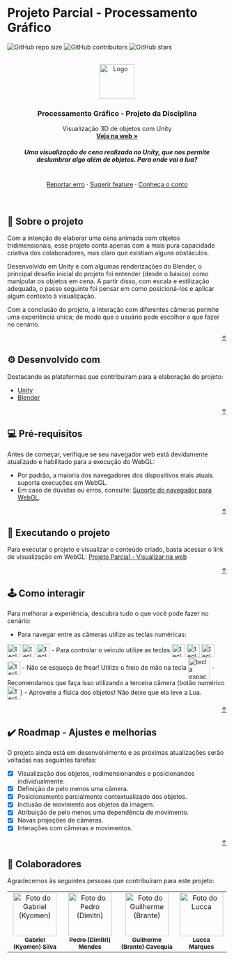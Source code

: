 <div id="top"></div>

# Projeto Parcial - Processamento Gráfico

<!---Shields em: https://shields.io --->

![GitHub repo size](https://img.shields.io/github/repo-size/GKyomen/pg-pp3?style=for-the-badge&label=tamanho%20do%20repo&color=blueviolet)
![GitHub contributors](https://img.shields.io/github/contributors/GKyomen/pg-pp3?style=for-the-badge&label=colaboradores&color=blueviolet)
![GitHub stars](https://img.shields.io/github/stars/GKyomen/pg-pp3?style=for-the-badge&label=estrelas&color=blueviolet)

<!-- LOGO -->
<br />
<div align="center">
  <a href="https://gkyomen.github.io/pg-pp3/">
    <img src="https://cdn.pixabay.com/photo/2017/01/31/19/22/cartoon-2026643_960_720.png" alt="Logo" width="80" height="80">
  </a>

  <h3 align="center">Processamento Gráfico - Projeto da Disciplina</h3>

  <p align="center">
    Visualização 3D de objetos com Unity
    <br />
    <a href="https://gkyomen.github.io/pg-pp3/"><strong>Veja na web »</strong></a>
    <br />
  </p>
  <h5> Uma visualização de cena realizada no Unity, que nos permite deslumbrar algo além de objetos. Para onde vai a lua? </h5>
    <br />
    <a href="https://github.com/GKyomen/pg-pp3/issues">Reportar erro</a>
    ·
    <a href="https://github.com/GKyomen/pg-pp3/issues">Sugerir feature</a>
    ·
    <a href="https://www.new-social.com/wp-content/uploads/2018/01/A-Menina-que-Queria-a-Lua.pdf">Conheça o conto</a>
</div>
<br />
<br />

## 📜 Sobre o projeto

Com a intenção de elaborar uma cena animada com objetos tridimensionais, esse projeto conta apenas com a mais pura capacidade criativa dos colaboradores, mas claro que existiam alguns obstáculos.

Desenvolvido em Unity e com algumas renderizações do Blender, o principal desafio inicial do projeto foi entender (desde o básico) como manipular os objetos em cena. A partir disso, com escala e estilização adequada, o passo seguinte foi pensar em como posicioná-los e aplicar algum contexto à visualização.

Com a conclusão do projeto, a interação com diferentes câmeras permite uma experiência única; de modo que o usuário pode escolher o que fazer no cenário.

<p align="right"><a href="#top">↑</a></p>

## ⚙️ Desenvolvido com

Destacando as plataformas que contribuiram para a elaboração do projeto:
* [Unity](https://unity.com/pt)
* [Blender](https://www.blender.org/)

<p align="right"><a href="#top">↑</a></p>

## 💻 Pré-requisitos

Antes de começar, verifique se seu navegador web está devidamente atualizado e habilitado para a execução do WebGL:
* Por padrão, a maioria dos navegadores dos dispositivos mais atuais suporta execuções em WebGL.
* Em caso de dúvidas ou erros, consulte: [Suporte do navegador para WebGL](https://qastack.com.br/superuser/836832/how-can-i-enable-webgl-in-my-browser).

<p align="right"><a href="#top">↑</a></p>

## 🚀 Executando o projeto

Para executar o projeto e visualizar o conteúdo criado, basta acessar o link de visualização em WebGL: [Projeto Parcial - Visualizar na web](https://gkyomen.github.io/pg-pp3/)

<p align="right"><a href="#top">↑</a></p>

## 🕹️ Como interagir

Para melhorar a experiência, descubra tudo o que você pode fazer no cenário:

- Para navegar entre as câmeras utilize as teclas numéricas: 
<img src="https://cdn.discordapp.com/attachments/876802901996097536/914304990250676324/1_Key_Light.png" alt="tecla 1" width="30" heigth="30" style="vertical-align:middle">
<img src="https://cdn.discordapp.com/attachments/876802901996097536/914304990447816735/2_Key_Light.png" alt="tecla 2" width="30" heigth="30" style="vertical-align:middle">
<img src="https://cdn.discordapp.com/attachments/876802901996097536/914304990728843334/3_Key_Light.png" alt="tecla 3" width="30" heigth="30" style="vertical-align:middle">
- Para controlar o veículo utilize as teclas 
<img src="https://cdn.discordapp.com/attachments/876802901996097536/914305205649178664/W_Key_Light.png" alt="tecla W" width="30" heigth="30" style="vertical-align:middle"> 
<img src="https://cdn.discordapp.com/attachments/876802901996097536/914305205846282301/A_Key_Light.png" alt="tecla A" width="30" heigth="30" style="vertical-align:middle"> 
<img src="https://cdn.discordapp.com/attachments/876802901996097536/914305205422682172/S_Key_Light.png" alt="tecla S" width="30" heigth="30" style="vertical-align:middle"> 
<img src="https://cdn.discordapp.com/attachments/876802901996097536/914305205221339186/D_Key_Light.png" alt="tecla D" width="30" heigth="30" style="vertical-align:middle"> 
  - Não se esqueça de frear! Utilize o freio de mão na tecla 
  <img src="https://cdn.discordapp.com/attachments/876802901996097536/914304990925963284/Space_Key_Light.png" alt="tecla espaço" width="50" style="vertical-align:middle">  
  - Recomendamos que faça isso utilizando a terceira câmera (botão numérico 
  <img src="https://cdn.discordapp.com/attachments/876802901996097536/914304990728843334/3_Key_Light.png" alt="tecla 3" width="30" heigth="30" style="vertical-align:middle">)
- Aproveite a física dos objetos! Não deixe que ela leve a Lua.

<p align="right"><a href="#top">↑</a></p>

## ✔️ Roadmap - Ajustes e melhorias

O projeto ainda está em desenvolvimento e as próximas atualizações serão voltadas nas seguintes tarefas:

- [x] Visualização dos objetos, redimensionandos e posicionandos individualmente.
- [x] Definição de pelo menos uma câmera.
- [x] Posicionamento parcialmente contextualizado dos objetos.
- [x] Inclusão de movimento aos objetos da imagem.
- [x] Atribuição de pelo menos uma dependência de movimento.
- [x] Novas projeções de câmeras.
- [x] Interações com câmeras e movimentos.

<p align="right"><a href="#top">↑</a></p>

## 🤝 Colaboradores

Agradecemos às seguintes pessoas que contribuíram para este projeto:

<table>
  <tr>
    <td align="center">
      <a href="https://github.com/GKyomen">
        <img src="https://avatars.githubusercontent.com/u/30750834" width="100px;" alt="Foto do Gabriel (Kyomen)"/><br>
        <sub>
          <b>Gabriel (Kyomen) Silva</b>
        </sub>
      </a>
    </td>
    <td align="center">
      <a href="https://github.com/Pedrohme">
        <img src="https://avatars.githubusercontent.com/u/48974272" width="100px;" alt="Foto do Pedro (Dimitri)"/><br>
        <sub>
          <b>Pedro (Dimitri) Mendes</b>
        </sub>
      </a>
    </td>
    <td align="center">
      <a href="https://github.com/cavebran">
        <img src="https://avatars.githubusercontent.com/u/50341294" width="100px;" alt="Foto do Guilherme (Brante)"/><br>
        <sub>
          <b>Guilherme (Brante) Cavequia</b>
        </sub>
      </a>
    </td>
    <td align="center">
      <a href="https://github.com/luccamapt">
        <img src="https://avatars.githubusercontent.com/u/62125928" width="100px;" alt="Foto do Lucca"/><br>
        <sub>
          <b>Lucca Marques</b>
        </sub>
      </a>
    </td>
  </tr>
</table>